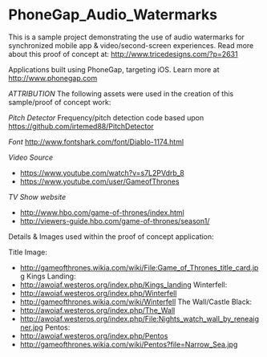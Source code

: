 PhoneGap_Audio_Watermarks
=========================
This is a sample project demonstrating the use of audio watermarks for synchronized mobile app & video/second-screen experiences.  Read more about this proof of concept at: http://www.tricedesigns.com/?p=2631

Applications built using PhoneGap, targeting iOS.  Learn more at http://www.phonegap.com

*ATTRIBUTION*
The following assets were used in the creation of this sample/proof of concept work:

*Pitch Detector*
Frequency/pitch detection code based upon https://github.com/irtemed88/PitchDetector

*Font*
http://www.fontshark.com/font/Diablo-1174.html

*Video Source*
 * https://www.youtube.com/watch?v=s7L2PVdrb_8
 * https://www.youtube.com/user/GameofThrones

*TV Show website*
 * http://www.hbo.com/game-of-thrones/index.html
 * http://viewers-guide.hbo.com/game-of-thrones/season1/

Details & Images used within the proof of concept application:

Title Image: 
 * http://gameofthrones.wikia.com/wiki/File:Game_of_Thrones_title_card.jpg
Kings Landing: 
 * http://awoiaf.westeros.org/index.php/Kings_landing
Winterfell: 
 * http://awoiaf.westeros.org/index.php/Winterfell
 * http://gameofthrones.wikia.com/wiki/Winterfell
The Wall/Castle Black:
 * http://awoiaf.westeros.org/index.php/The_Wall
 * http://awoiaf.westeros.org/index.php/File:Nights_watch_wall_by_reneaigner.jpg
Pentos:
 * http://awoiaf.westeros.org/index.php/Pentos
 * http://gameofthrones.wikia.com/wiki/Pentos?file=Narrow_Sea.jpg

 
  
 
